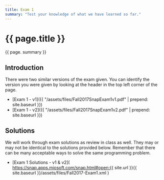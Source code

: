 ```yaml
---
title: Exam 1
summary: "Test your knowledge of what we have learned so far."
---
```


# {{ page.title }}
{{ page. summary }}

## Introduction
There were two similar versions of the exam given.  You can identify the version you were given by looking at the header in the top left corner of the page.

- [Exam 1 - v1]({{ "/assets/files/Fall2017SnapExam1v1.pdf" | prepend: site.baseurl }})
- [Exam 1 - v2]({{ "/assets/files/Fall2017SnapExam1v2.pdf" | prepend: site.baseurl }})

## Solutions
We will work through exam solutions as review in class as well.  They may or may not be identical to the solutions provided below.  Remember that there can be many acceptable ways to solve the same programming problem.

- [Exam 1 Solutions - v1 & v2]( https://snap.apps.miosoft.com/snap.html#open:{{ site.url }}{{ site.baseurl }}/assets/files/Fall2017-Exam1.xml )
